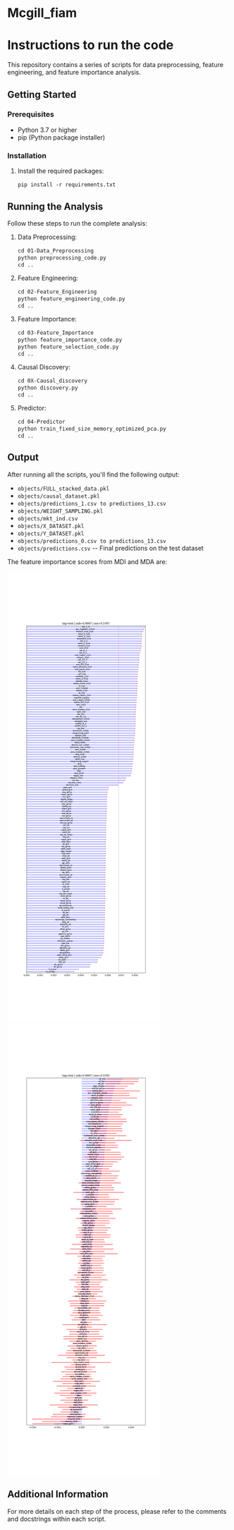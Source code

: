 # Mcgill_fiam

# Instructions to run the code

This repository contains a series of scripts for data preprocessing, feature engineering, and feature importance analysis.

## Getting Started

### Prerequisites

- Python 3.7 or higher
- pip (Python package installer)

### Installation

1. Install the required packages:
   ```
   pip install -r requirements.txt
   ```

## Running the Analysis

Follow these steps to run the complete analysis:

1. Data Preprocessing:
   ```
   cd 01-Data_Preprocessing
   python preprocessing_code.py
   cd ..
   ```

2. Feature Engineering:
   ```
   cd 02-Feature_Engineering
   python feature_engineering_code.py
   cd ..
   ```

3. Feature Importance:
   ```
   cd 03-Feature_Importance
   python feature_importance_code.py
   python feature_selection_code.py
   cd ..
   ```
4. Causal Discovery:
   ```
   cd 0X-Causal_discovery   
   python discovery.py
   cd ..
   ```
5. Predictor:
   ```
   cd 04-Predictor
   python train_fixed_size_memory_optimized_pca.py
   cd ..
   ```

## Output

After running all the scripts, you'll find the following output:

- `objects/FULL_stacked_data.pkl`   
- `objects/causal_dataset.pkl`     
- `objects/predictions_1.csv to predictions_13.csv`   
- `objects/WEIGHT_SAMPLING.pkl`    
- `objects/mkt_ind.csv`            
- `objects/X_DATASET.pkl`                   
- `objects/Y_DATASET.pkl`          
- `objects/predictions_0.csv to predictions_13.csv`
- `objects/predictions.csv` -- Final predictions on the test dataset

The feature importance scores from MDI and MDA are:

![MDI Feature Importance](03-Feature_Importance/featImportance_0MDI.png)
![MDA Feature Importance](03-Feature_Importance/featImportance_0MDA.png)



## Additional Information

For more details on each step of the process, please refer to the comments and docstrings within each script.


